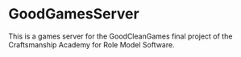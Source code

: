 GoodGamesServer
===============

This is a games server for the GoodCleanGames final project of the Craftsmanship Academy for Role Model Software.

